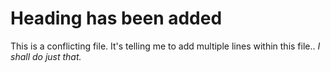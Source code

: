 # Heading has been added
This is a conflicting file.
It's telling me to add multiple lines within this file..
*I shall do just that.*
